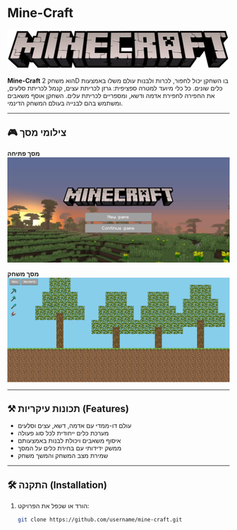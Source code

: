 # Mine-Craft

![Main Logo](mainlogo.png)

**Mine-Craft** הוא משחק 2D בו השחקן יכול לחפור, לכרות ולבנות עולם משלו באמצעות כלים שונים. כל כלי מיועד למטרה ספציפית: גרזן לכריתת עצים, קנמל לכריתת סלעים, את החפירה לחפירת אדמה ודשא, ומספריים לכריתת עלים. השחקן אוסף משאבים ומשתמש בהם לבנייה בעולם המשחק הדינמי.

---

## 🎮 צילומי מסך

**מסך פתיחה**  
![Menu Screenshot](menu.png)


**מסך משחק**  
![Game Screenshot](gaim.png)

---

## ⚒️ תכונות עיקריות (Features)

- עולם דו-ממדי עם אדמה, דשא, עצים וסלעים
- מערכת כלים ייחודית לכל סוג פעולה
- איסוף משאבים ויכולת לבנות באמצעותם
- ממשק ידידותי עם בחירת כלים על המסך
- שמירת מצב המשחק והמשך משחק

---

## 🛠️ התקנה (Installation)

1. הורד או שכפל את הפרויקט:
   ```bash
   git clone https://github.com/username/mine-craft.git
